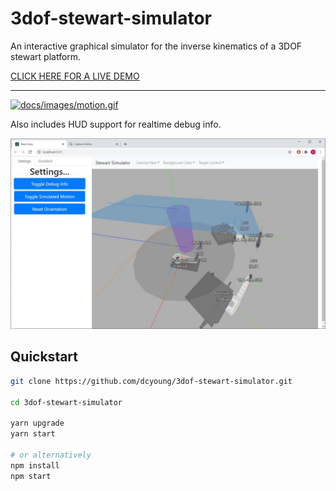 # 3dof-stewart-simulator

An interactive graphical simulator for the inverse kinematics of a 3DOF stewart platform.

[CLICK HERE FOR A LIVE DEMO](https://dcyoung.github.io/3dof-stewart-simulator/)

---

[![docs/images/motion.gif](docs/images/motion.gif)](https://dcyoung.github.io/3dof-stewart-simulator/)

Also includes HUD support for realtime debug info.

[![docs/images/debug_hud.jpg](docs/images/debug_hud.jpg)](https://dcyoung.github.io/3dof-stewart-simulator/)

## Quickstart

```bash
git clone https://github.com/dcyoung/3dof-stewart-simulator.git

cd 3dof-stewart-simulator

yarn upgrade
yarn start

# or alternatively
npm install
npm start
```
